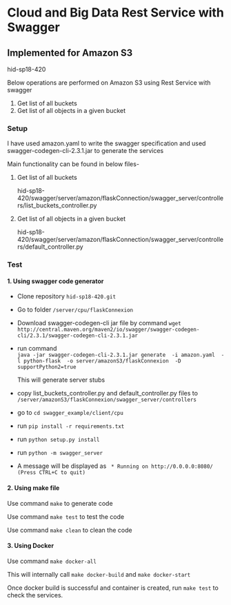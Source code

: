 # Cloud and Big Data Rest Service with Swagger

## Implemented for Amazon S3

hid-sp18-420

Below operations are performed on Amazon S3 using Rest Service with swagger
1. Get list of all buckets
2. Get list of all objects in a given bucket

### Setup
I have used amazon.yaml to write the swagger specification and used swagger-codegen-cli-2.3.1.jar to generate the services

Main functionality can be found in below files-
1. Get list of all buckets

    hid-sp18-420/swagger/server/amazon/flaskConnection/swagger_server/controllers/list_buckets_controller.py

2. Get list of all objects in a given bucket

    hid-sp18-420/swagger/server/amazon/flaskConnection/swagger_server/controllers/default_controller.py

### Test

#### 1. Using swagger code generator

* Clone repository ``hid-sp18-420.git``
* Go to folder ``/server/cpu/flaskConnexion``
* Download swagger-codegen-cli jar file by command
	``wget http://central.maven.org/maven2/io/swagger/swagger-codegen-cli/2.3.1/swagger-codegen-cli-2.3.1.jar
``
* run command 	
``java -jar swagger-codegen-cli-2.3.1.jar generate  -i amazon.yaml  -l python-flask  -o server/amazonS3/flaskConnexion  -D supportPython2=true ``
	
	 This will generate server stubs
* copy list_buckets_controller.py and default_controller.py files to ``/server/amazonS3/flaskConnexion/swagger_server/controllers``
* go to ``cd swagger_example/client/cpu``
* run ``pip install -r requirements.txt``
* run ``python setup.py install``
* run ``python -m swagger_server``
* A message will be displayed as
	`` * Running on http://0.0.0.0:8080/ (Press CTRL+C to quit)``


#### 2. Using make file

Use command ``make`` to generate code 

Use command ``make test`` to test the code

Use command ``make clean`` to clean the code

#### 3. Using Docker

Use command ``make docker-all``

This will internally call ``make docker-build`` and ``make docker-start``

Once docker build is successful and container is created, run ``make test`` to check the services.
 

